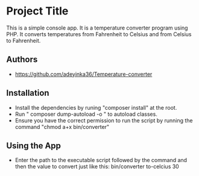 
# Project Title

This is a simple console app. It is  a temperature converter program using PHP. It converts temperatures from Fahrenheit to Celsius and from Celsius to Fahrenheit.

## Authors

- https://github.com/adeyinka36/Temperature-converter


## Installation

- Install the dependencies by runing "composer install" at the root.
- Run " composer dump-autoload -o " to autoload classes.
- Ensure you have the correct permission to run the script by running the command "chmod a+x bin/converter"

## Using the App
- Enter the path to the executable script followed by the command and then the value to convert just like this:
  bin/converter to-celcius  30